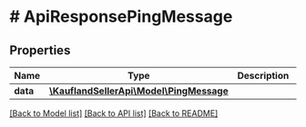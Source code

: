 # # ApiResponsePingMessage

## Properties

Name | Type | Description | Notes
------------ | ------------- | ------------- | -------------
**data** | [**\KauflandSellerApi\Model\PingMessage**](PingMessage.md) |  |

[[Back to Model list]](../../README.md#models) [[Back to API list]](../../README.md#endpoints) [[Back to README]](../../README.md)
